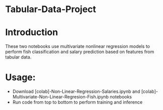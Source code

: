 # Tabular-Data-Project
# Introduction
These two notebooks use multivariate nonlinear regression models to perform fish classification and salary prediction based on features from tabular data.
# Usage:
- Download [colab]-Non-Linear-Regression-Salaries.ipynb and [colab]-Multivariate-Non-Linear-Regresion-Fish.ipynb notebooks
- Run code from top to bottom to perform training and inference
